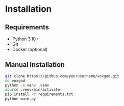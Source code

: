 # Installation

## Requirements

- Python 3.10+
- Git
- Docker (optional)

## Manual Installation

```bash
git clone https://github.com/yourusername/voxgod.git
cd voxgod
python -m venv .venv
source .venv/bin/activate
pip install -r requirements.txt
python main.py